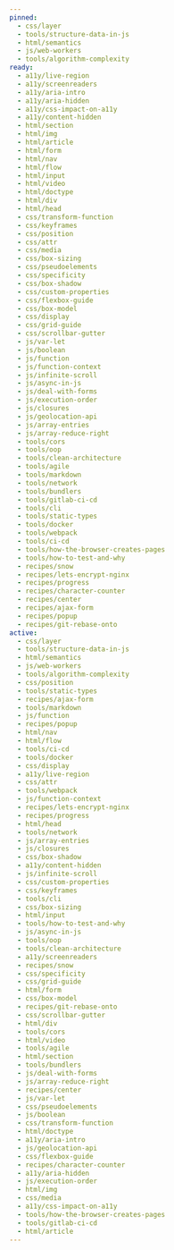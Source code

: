 ```yaml
---
pinned:
  - css/layer
  - tools/structure-data-in-js
  - html/semantics
  - js/web-workers
  - tools/algorithm-complexity
ready:
  - a11y/live-region
  - a11y/screenreaders
  - a11y/aria-intro
  - a11y/aria-hidden
  - a11y/css-impact-on-a11y
  - a11y/content-hidden
  - html/section
  - html/img
  - html/article
  - html/form
  - html/nav
  - html/flow
  - html/input
  - html/video
  - html/doctype
  - html/div
  - html/head
  - css/transform-function
  - css/keyframes
  - css/position
  - css/attr
  - css/media
  - css/box-sizing
  - css/pseudoelements
  - css/specificity
  - css/box-shadow
  - css/custom-properties
  - css/flexbox-guide
  - css/box-model
  - css/display
  - css/grid-guide
  - css/scrollbar-gutter
  - js/var-let
  - js/boolean
  - js/function
  - js/function-context
  - js/infinite-scroll
  - js/async-in-js
  - js/deal-with-forms
  - js/execution-order
  - js/closures
  - js/geolocation-api
  - js/array-entries
  - js/array-reduce-right
  - tools/cors
  - tools/oop
  - tools/clean-architecture
  - tools/agile
  - tools/markdown
  - tools/network
  - tools/bundlers
  - tools/gitlab-ci-cd
  - tools/cli
  - tools/static-types
  - tools/docker
  - tools/webpack
  - tools/ci-cd
  - tools/how-the-browser-creates-pages
  - tools/how-to-test-and-why
  - recipes/snow
  - recipes/lets-encrypt-nginx
  - recipes/progress
  - recipes/character-counter
  - recipes/center
  - recipes/ajax-form
  - recipes/popup
  - recipes/git-rebase-onto
active:
  - css/layer
  - tools/structure-data-in-js
  - html/semantics
  - js/web-workers
  - tools/algorithm-complexity
  - css/position
  - tools/static-types
  - recipes/ajax-form
  - tools/markdown
  - js/function
  - recipes/popup
  - html/nav
  - html/flow
  - tools/ci-cd
  - tools/docker
  - css/display
  - a11y/live-region
  - css/attr
  - tools/webpack
  - js/function-context
  - recipes/lets-encrypt-nginx
  - recipes/progress
  - html/head
  - tools/network
  - js/array-entries
  - js/closures
  - css/box-shadow
  - a11y/content-hidden
  - js/infinite-scroll
  - css/custom-properties
  - css/keyframes
  - tools/cli
  - css/box-sizing
  - html/input
  - tools/how-to-test-and-why
  - js/async-in-js
  - tools/oop
  - tools/clean-architecture
  - a11y/screenreaders
  - recipes/snow
  - css/specificity
  - css/grid-guide
  - html/form
  - css/box-model
  - recipes/git-rebase-onto
  - css/scrollbar-gutter
  - html/div
  - tools/cors
  - html/video
  - tools/agile
  - html/section
  - tools/bundlers
  - js/deal-with-forms
  - js/array-reduce-right
  - recipes/center
  - js/var-let
  - css/pseudoelements
  - js/boolean
  - css/transform-function
  - html/doctype
  - a11y/aria-intro
  - js/geolocation-api
  - css/flexbox-guide
  - recipes/character-counter
  - a11y/aria-hidden
  - js/execution-order
  - html/img
  - css/media
  - a11y/css-impact-on-a11y
  - tools/how-the-browser-creates-pages
  - tools/gitlab-ci-cd
  - html/article
---
```


